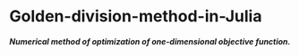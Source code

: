 # Golden-division-method-in-Julia
##### Numerical method of optimization of one-dimensional objective function.
